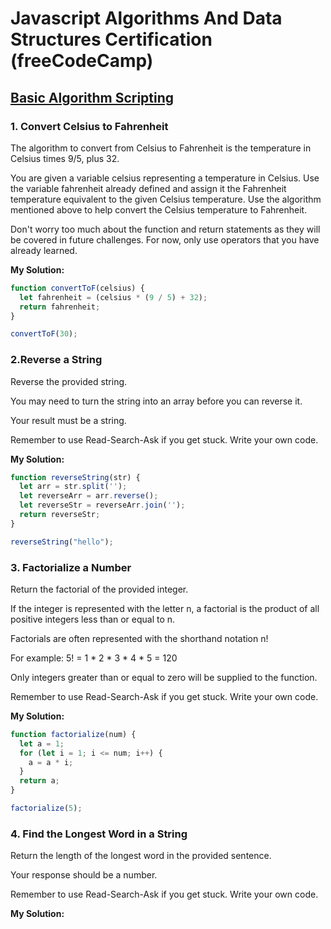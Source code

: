 # Javascript Algorithms And Data Structures Certification (freeCodeCamp)

## [Basic Algorithm Scripting](https://learn.freecodecamp.org/javascript-algorithms-and-data-structures/basic-algorithm-scripting/)

### 1. Convert Celsius to Fahrenheit

The algorithm to convert from Celsius to Fahrenheit is the temperature in Celsius times 9/5, plus 32.

You are given a variable celsius representing a temperature in Celsius. Use the variable fahrenheit already defined and assign it the Fahrenheit temperature equivalent to the given Celsius temperature. Use the algorithm mentioned above to help convert the Celsius temperature to Fahrenheit.

Don't worry too much about the function and return statements as they will be covered in future challenges. For now, only use operators that you have already learned.

**My Solution:**
```javascript
function convertToF(celsius) {
  let fahrenheit = (celsius * (9 / 5) + 32);
  return fahrenheit;
}

convertToF(30);
```

### 2.Reverse a String

Reverse the provided string.

You may need to turn the string into an array before you can reverse it.

Your result must be a string.

Remember to use Read-Search-Ask if you get stuck. Write your own code.

**My Solution:**
```javascript
function reverseString(str) {
  let arr = str.split('');
  let reverseArr = arr.reverse();
  let reverseStr = reverseArr.join('');
  return reverseStr;
}

reverseString("hello");
```

### 3. Factorialize a Number

Return the factorial of the provided integer.

If the integer is represented with the letter n, a factorial is the product of all positive integers less than or equal to n.

Factorials are often represented with the shorthand notation n!

For example: 5! = 1 * 2 * 3 * 4 * 5 = 120

Only integers greater than or equal to zero will be supplied to the function.

Remember to use Read-Search-Ask if you get stuck. Write your own code.

**My Solution:**
```javascript
function factorialize(num) {
  let a = 1;
  for (let i = 1; i <= num; i++) {
    a = a * i;
  }
  return a;
}

factorialize(5);
```

### 4. Find the Longest Word in a String

Return the length of the longest word in the provided sentence.

Your response should be a number.

Remember to use Read-Search-Ask if you get stuck. Write your own code.

**My Solution:**
```javascript

```
